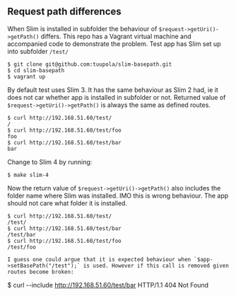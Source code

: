 ## Request path differences

When Slim is installed in subfolder the behaviour of `$request->getUri()->getPath()` differs. This repo has a Vagrant virtual machine and accompanied code to demonstrate the problem. Test app has Slim set up into subfolder `/test/`

```
$ git clone git@github.com:tuupola/slim-basepath.git
$ cd slim-basepath
$ vagrant up
```

By default test uses Slim 3. It has the same behaviour as Slim 2 had, ie it does not car whether app is installed in subfolder or not. Returned value of `$request->getUri()->getPath()` is always the same as defined routes.


```
$ curl http://192.168.51.60/test/
/
$ curl http://192.168.51.60/test/foo
foo
$ curl http://192.168.51.60/test/bar
bar
```

Change to Slim 4 by running:

```
$ make slim-4
```

Now the return value of `$request->getUri()->getPath()` also includes the folder name where Slim was installed. IMO this is wrong behaviour. The app should not care what folder it is installed.

```
$ curl http://192.168.51.60/test/
/test/
$ curl http://192.168.51.60/test/bar
/test/bar
$ curl http://192.168.51.60/test/foo
/test/foo

I guess one could argue that it is expected behaviour when `$app->setBasePath("/test");` is used. However if this call is removed given routes become broken:

```
$ curl --include http://192.168.51.60/test/bar
HTTP/1.1 404 Not Found
```


